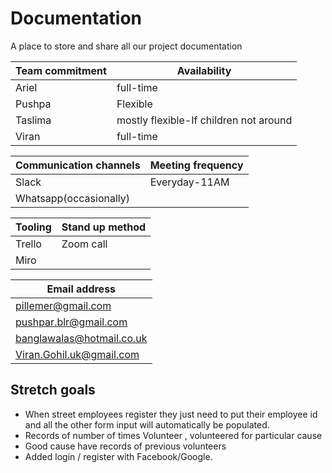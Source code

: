 # Documentation
A place to store and share all our project documentation


Team commitment | Availability 
--------------- | ------------
Ariel | full-time |
Pushpa | Flexible
Taslima | mostly flexible-If children not around |
Viran | full-time |

Communication channels | Meeting frequency
---------------------- | -----------------------
Slack  | Everyday-11AM
Whatsapp(occasionally)  | 

Tooling | Stand up method
------- | -----------------------
Trello  | Zoom call
Miro    |

Email address |
------------- |
pillemer@gmail.com |
pushpar.blr@gmail.com |
banglawalas@hotmail.co.uk |
Viran.Gohil.uk@gmail.com |

## Stretch goals
 - When street employees register they just need to put their employee id and all the other form input will automatically be populated.
 - Records of number of times Volunteer , volunteered for particular cause
 - Good cause have records of previous volunteers
 - Added login / register with Facebook/Google.
